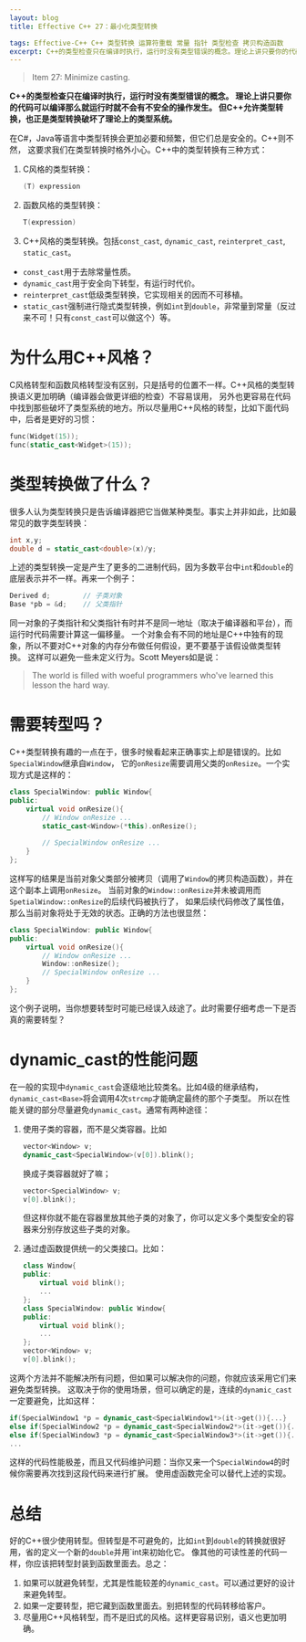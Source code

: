 ```yaml
---
layout: blog
title: Effective C++ 27：最小化类型转换

tags: Effective-C++ C++ 类型转换 运算符重载 常量 指针 类型检查 拷贝构造函数
excerpt: C++的类型检查只在编译时执行，运行时没有类型错误的概念。理论上讲只要你的代码可以编译那么就运行时就不会有不安全的操作发生。但C++允许类型转换，也正是类型转换破坏了理论上的类型系统。
---
```


> Item 27: Minimize casting.

**C++的类型检查只在编译时执行，运行时没有类型错误的概念。
理论上讲只要你的代码可以编译那么就运行时就不会有不安全的操作发生。
但C++允许类型转换，也正是类型转换破坏了理论上的类型系统。**

在C#，Java等语言中类型转换会更加必要和频繁，但它们总是安全的。C++则不然，
这要求我们在类型转换时格外小心。C++中的类型转换有三种方式：

1. C风格的类型转换：

    ```cpp
    (T) expression
    ```

2. 函数风格的类型转换：

    ```cpp
    T(expression)
    ```

3. C++风格的类型转换。包括`const_cast`, `dynamic_cast`, `reinterpret_cast`, `static_cast`。

<!--more-->

* `const_cast`用于去除常量性质。
* `dynamic_cast`用于安全向下转型，有运行时代价。
* `reinterpret_cast`低级类型转换，它实现相关的因而不可移植。
* `static_cast`强制进行隐式类型转换，例如`int`到`double`，非常量到常量（反过来不可！只有`const_cast`可以做这个）等。

# 为什么用C++风格？

C风格转型和函数风格转型没有区别，只是括号的位置不一样。C++风格的类型转换语义更加明确（编译器会做更详细的检查）不容易误用，
另外也更容易在代码中找到那些破坏了类型系统的地方。所以尽量用C++风格的转型，比如下面代码中，后者是更好的习惯：

```cpp
func(Widget(15));
func(static_cast<Widget>(15));
```

# 类型转换做了什么？

很多人认为类型转换只是告诉编译器把它当做某种类型。事实上并非如此，比如最常见的数字类型转换：

```cpp
int x,y;
double d = static_cast<double>(x)/y;
```

上述的类型转换一定是产生了更多的二进制代码，因为多数平台中`int`和`double`的底层表示并不一样。再来一个例子：

```cpp
Derived d;        // 子类对象
Base *pb = &d;    // 父类指针
```

同一对象的子类指针和父类指针有时并不是同一地址（取决于编译器和平台），而运行时代码需要计算这一偏移量。
一个对象会有不同的地址是C++中独有的现象，所以不要对C++对象的内存分布做任何假设，更不要基于该假设做类型转换。
这样可以避免一些未定义行为。Scott Meyers如是说：

> The world is filled with woeful programmers who've learned this lesson the hard way.

# 需要转型吗？

C++类型转换有趣的一点在于，很多时候看起来正确事实上却是错误的。比如`SpecialWindow`继承自`Window`，
它的`onResize`需要调用父类的`onResize`。一个实现方式是这样的：

```cpp
class SpecialWindow: public Window{
public:
    virtual void onResize(){
        // Window onResize ...
        static_cast<Window>(*this).onResize();
        
        // SpecialWindow onResize ...
    }
};
```

这样写的结果是当前对象父类部分被拷贝（调用了`Window`的拷贝构造函数），并在这个副本上调用`onResize`。
当前对象的`Window::onResize`并未被调用而`SpetialWindow::onResize`的后续代码被执行了，
如果后续代码修改了属性值，那么当前对象将处于无效的状态。正确的方法也很显然：

```cpp
class SpecialWindow: public Window{
public:
    virtual void onResize(){
        // Window onResize ...
        Window::onResize();
        // SpecialWindow onResize ...
    }
};
```

这个例子说明，当你想要转型时可能已经误入歧途了。此时需要仔细考虑一下是否真的需要转型？

# dynamic_cast的性能问题

在一般的实现中`dynamic_cast`会逐级地比较类名。比如4级的继承结构，`dynamic_cast<Base>`将会调用4次`strcmp`才能确定最终的那个子类型。
所以在性能关键的部分尽量避免`dynamic_cast`。通常有两种途径：

1. 使用子类的容器，而不是父类容器。比如

    ```cpp
    vector<Window> v;
    dynamic_cast<SpecialWindow>(v[0]).blink();
    ```

    换成子类容器就好了嘛；
    
    ```cpp
    vector<SpecialWindow> v;
    v[0].blink();
    ```
    
    但这样你就不能在容器里放其他子类的对象了，你可以定义多个类型安全的容器来分别存放这些子类的对象。

2. 通过虚函数提供统一的父类接口。比如：

    ```cpp
    class Window{
    public:
        virtual void blink();
        ...
    };
    class SpecialWindow: public Window{
    public:
        virtual void blink();
        ...
    };
    vector<Window> v;
    v[0].blink();
    ```

这两个方法并不能解决所有问题，但如果可以解决你的问题，你就应该采用它们来避免类型转换。
这取决于你的使用场景，但可以确定的是，连续的`dynamic_cast`一定要避免，比如这样：

```cpp
if(SpecialWindow1 *p = dynamic_cast<SpecialWindow1*>(it->get()){...}
else if(SpecialWindow2 *p = dynamic_cast<SpecialWindow2*>(it->get()){...}
else if(SpecialWindow3 *p = dynamic_cast<SpecialWindow3*>(it->get()){...}
...
```

这样的代码性能极差，而且又代码维护问题：当你又来一个`SpecialWindow4`的时候你需要再次找到这段代码来进行扩展。
使用虚函数完全可以替代上述的实现。

# 总结

好的C++很少使用转型。但转型是不可避免的，比如`int`到`double`的转换就很好用，省的定义一个新的`double`并用`int来初始化它。
像其他的可读性差的代码一样，你应该把转型封装到函数里面去。总之：

1. 如果可以就避免转型，尤其是性能较差的`dynamic_cast`。可以通过更好的设计来避免转型。
2. 如果一定要转型，把它藏到函数里面去。别把转型的代码转移给客户。
3. 尽量用C++风格转型，而不是旧式的风格。这样更容易识别，语义也更加明确。

